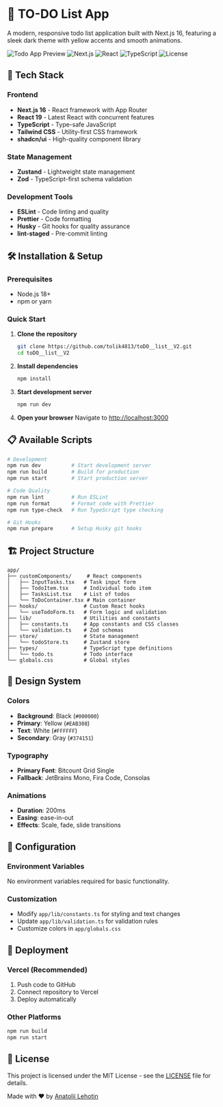 # 📝 TO-DO List App

A modern, responsive todo list application built with Next.js 16, featuring a sleek dark theme with yellow accents and smooth animations.

![Todo App Preview](https://img.shields.io/badge/Status-Live-brightgreen)
![Next.js](https://img.shields.io/badge/Next.js-16.0.0-black)
![React](https://img.shields.io/badge/React-19.2.0-blue)
![TypeScript](https://img.shields.io/badge/TypeScript-5.0-blue)
![License](https://img.shields.io/badge/License-MIT-yellow.svg)

## 🚀 Tech Stack

### Frontend

- **Next.js 16** - React framework with App Router
- **React 19** - Latest React with concurrent features
- **TypeScript** - Type-safe JavaScript
- **Tailwind CSS** - Utility-first CSS framework
- **shadcn/ui** - High-quality component library

### State Management

- **Zustand** - Lightweight state management
- **Zod** - TypeScript-first schema validation

### Development Tools

- **ESLint** - Code linting and quality
- **Prettier** - Code formatting
- **Husky** - Git hooks for quality assurance
- **lint-staged** - Pre-commit linting

## 🛠️ Installation & Setup

### Prerequisites

- Node.js 18+
- npm or yarn

### Quick Start

1. **Clone the repository**

   ```bash
   git clone https://github.com/tolik4813/toDO__list__V2.git
   cd toDO__list__V2
   ```

2. **Install dependencies**

   ```bash
   npm install
   ```

3. **Start development server**

   ```bash
   npm run dev
   ```

4. **Open your browser**
   Navigate to [http://localhost:3000](http://localhost:3000)

## 📋 Available Scripts

```bash
# Development
npm run dev          # Start development server
npm run build        # Build for production
npm run start        # Start production server

# Code Quality
npm run lint         # Run ESLint
npm run format       # Format code with Prettier
npm run type-check   # Run TypeScript type checking

# Git Hooks
npm run prepare      # Setup Husky git hooks
```

## 🏗️ Project Structure

```
app/
├── customComponents/     # React components
│   ├── InputTasks.tsx   # Task input form
│   ├── TodoItem.tsx     # Individual todo item
│   ├── TasksList.tsx    # List of todos
│   └── ToDoContainer.tsx # Main container
├── hooks/               # Custom React hooks
│   └── useTodoForm.ts   # Form logic and validation
├── lib/                 # Utilities and constants
│   ├── constants.ts     # App constants and CSS classes
│   └── validation.ts    # Zod schemas
├── store/               # State management
│   └── todoStore.ts     # Zustand store
├── types/               # TypeScript type definitions
│   └── todo.ts          # Todo interface
└── globals.css          # Global styles
```

## 🎨 Design System

### Colors

- **Background**: Black (`#000000`)
- **Primary**: Yellow (`#EAB308`)
- **Text**: White (`#FFFFFF`)
- **Secondary**: Gray (`#374151`)

### Typography

- **Primary Font**: Bitcount Grid Single
- **Fallback**: JetBrains Mono, Fira Code, Consolas

### Animations

- **Duration**: 200ms
- **Easing**: ease-in-out
- **Effects**: Scale, fade, slide transitions

## 🔧 Configuration

### Environment Variables

No environment variables required for basic functionality.

### Customization

- Modify `app/lib/constants.ts` for styling and text changes
- Update `app/lib/validation.ts` for validation rules
- Customize colors in `app/globals.css`

## 🚀 Deployment

### Vercel (Recommended)

1. Push code to GitHub
2. Connect repository to Vercel
3. Deploy automatically

### Other Platforms

```bash
npm run build
npm run start
```

## 📄 License

This project is licensed under the MIT License - see the [LICENSE](LICENSE) file for details.

Made with ❤️ by [Anatolii Lehotin](https://github.com/tolik4813)
